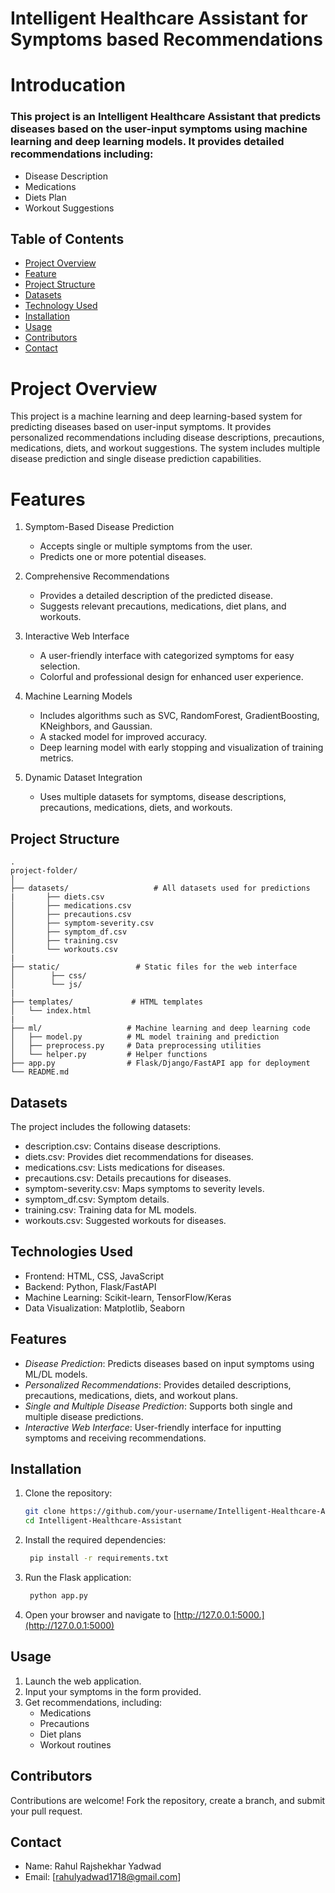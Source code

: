 # Intelligent Healthcare Assistant for Symptoms based Recommendations

# Introducation

### This project is an Intelligent Healthcare Assistant that predicts diseases based on the user-input symptoms using machine learning and deep learning models. It provides detailed recommendations including:

- Disease Description
- Medications
- Diets Plan
- Workout Suggestions

## Table of Contents

- [Project Overview](#project-overview)
- [Feature](#features)
- [Project Structure](#project-structure)
- [Datasets](#datasets)
- [Technology Used](#project-structure)
- [Installation](#installation)
- [Usage](#usage)
- [Contributors](#contributors)
- [Contact](#contact)

# Project Overview
This project is a machine learning and deep learning-based system for predicting diseases based on user-input symptoms. It provides personalized recommendations including disease descriptions, precautions, medications, diets, and workout suggestions. The system includes multiple disease prediction and single disease prediction capabilities.

# Features
1. Symptom-Based Disease Prediction
   - Accepts single or multiple symptoms from the user.
   - Predicts one or more potential diseases.

2. Comprehensive Recommendations
   - Provides a detailed description of the predicted disease.
   - Suggests relevant precautions, medications, diet plans, and workouts.

3. Interactive Web Interface
   - A user-friendly interface with categorized symptoms for easy selection.
   - Colorful and professional design for enhanced user experience.

4. Machine Learning Models
   - Includes algorithms such as SVC, RandomForest, GradientBoosting, KNeighbors, and Gaussian.
   - A stacked model for improved accuracy.
   - Deep learning model with early stopping and visualization of training metrics.

5. Dynamic Dataset Integration
   - Uses multiple datasets for symptoms, disease descriptions, precautions, medications, diets, and workouts.

## Project Structure

    .
    project-folder/
    │
    ├── datasets/                   # All datasets used for predictions
    |       ├── diets.csv
    │       ├── medications.csv
    │       ├── precautions.csv
    │       ├── symptom-severity.csv
    │       ├── symptom_df.csv
    │       ├── training.csv
    │       └── workouts.csv
    |
    ├── static/                 # Static files for the web interface 
    │        ├── css/
    │        └── js/
    |
    ├── templates/             # HTML templates
    │   └── index.html
    |
    ├── ml/                   # Machine learning and deep learning code
    │   ├── model.py          # ML model training and prediction
    │   ├── preprocess.py     # Data preprocessing utilities
    │   └── helper.py         # Helper functions
    ├── app.py                # Flask/Django/FastAPI app for deployment
    └── README.md

## Datasets

The project includes the following datasets:

- description.csv: Contains disease descriptions.
- diets.csv: Provides diet recommendations for diseases.
- medications.csv: Lists medications for diseases.
- precautions.csv: Details precautions for diseases.
- symptom-severity.csv: Maps symptoms to severity levels.
- symptom_df.csv: Symptom details.
- training.csv: Training data for ML models.
- workouts.csv: Suggested workouts for diseases.

## Technologies Used
- Frontend: HTML, CSS, JavaScript
- Backend: Python, Flask/FastAPI
- Machine Learning: Scikit-learn, TensorFlow/Keras
- Data Visualization: Matplotlib, Seaborn
  
## Features

- *Disease Prediction*: Predicts diseases based on input symptoms using ML/DL models.
- *Personalized Recommendations*: Provides detailed descriptions, precautions, medications, diets, and workout plans.
- *Single and Multiple Disease Prediction*: Supports both single and multiple disease predictions.
- *Interactive Web Interface*: User-friendly interface for inputting symptoms and receiving recommendations.

## Installation

1. Clone the repository:
   ```bash  
   git clone https://github.com/your-username/Intelligent-Healthcare-Assistant.git  
   cd Intelligent-Healthcare-Assistant  
   
2. Install the required dependencies:
   ```bash
    pip install -r requirements.txt  
   
3. Run the Flask application:
   ```bash
    python app.py 
   
4. Open your browser and navigate to [http://127.0.0.1:5000.](http://127.0.0.1:5000)

## Usage

1. Launch the web application.
2. Input your symptoms in the form provided.
3. Get recommendations, including:
     - Medications
     - Precautions
     - Diet plans
     - Workout routines

## Contributors 
Contributions are welcome! Fork the repository, create a branch, and submit your pull request.

## Contact
- Name: Rahul Rajshekhar Yadwad
- Email: [rahulyadwad1718@gmail.com]
